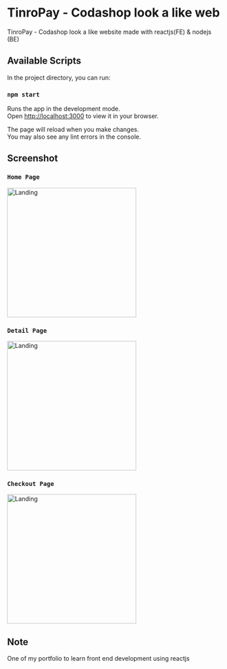 # TinroPay - Codashop look a like web

TinroPay - Codashop look a like website made with reactjs(FE) & nodejs (BE)

## Available Scripts

In the project directory, you can run:

### `npm start`

Runs the app in the development mode.\
Open [http://localhost:3000](http://localhost:3000) to view it in your browser.

The page will reload when you make changes.\
You may also see any lint errors in the console.

## Screenshot
### `Home Page`
<img src="https://user-images.githubusercontent.com/28927592/165904932-9ffe9df9-8ffb-428b-9614-bbc6c4dbaa5a.png" alt="Landing" width="300">

### `Detail Page`
<img src="https://user-images.githubusercontent.com/28927592/165905075-6c785075-625d-4a28-b0c0-c92fe0261aea.png" alt="Landing" width="300">

### `Checkout Page`
<img src="https://user-images.githubusercontent.com/28927592/165905392-b1bbfc92-bc05-4419-9cd3-ee8b5404ee7c.png" alt="Landing" width="300">

## Note

One of my portfolio to learn front end development using reactjs
